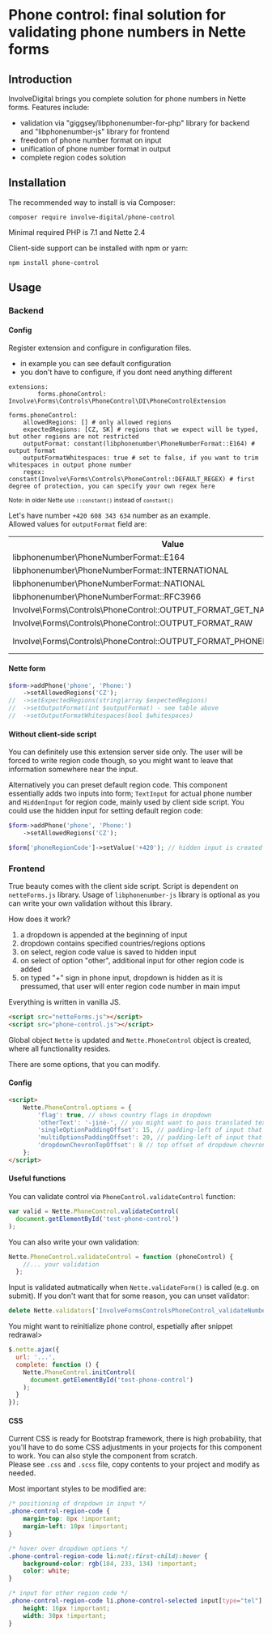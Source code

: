 Phone control: final solution for validating phone numbers in Nette forms
==========================================

Introduction
------------

InvolveDigital brings you complete solution for phone numbers in Nette forms. Features include:

- validation via "giggsey/libphonenumber-for-php" library for backend and "libphonenumber-js" library for frontend
- freedom of phone number format on input
- unification of phone number format in output
- complete region codes solution

Installation
------------

The recommended way to install is via Composer:

```
composer require involve-digital/phone-control
```

Minimal required PHP is 7.1 and Nette 2.4


Client-side support can be installed with npm or yarn:

```
npm install phone-control
```

Usage
-----

### Backend

#### Config

Register extension and configure in configuration files.
- in example you can see default configuration
- you don't have to configure, if you dont need anything different
```neon
extensions:
        forms.phoneControl: Involve\Forms\Controls\PhoneControl\DI\PhoneControlExtension
        
forms.phoneControl:
    allowedRegions: [] # only allowed regions
    expectedRegions: [CZ, SK] # regions that we expect will be typed, but other regions are not restricted
    outputFormat: constant(libphonenumber\PhoneNumberFormat::E164) # output format
    outputFormatWhitespaces: true # set to false, if you want to trim whitespaces in output phone number
    regex: constant(Involve\Forms\Controls\PhoneControl::DEFAULT_REGEX) # first degree of protection, you can specify your own regex here
```

<small>Note: in older Nette use `::constant()` instead of `constant()`</small>

Let's have number `+420 608 343 634` number as an example.
<br>
Allowed values for `outputFormat` field are:
<table>

<tr>
<th>Value</th>
<th>Logic</th>
<th>Output</th>
</tr>

<tr>
<td>libphonenumber\PhoneNumberFormat::E164</td>
<td>PhoneNumberUtil::format()</td>
<td>+420608343634</td>
</tr>

<tr>
<td>libphonenumber\PhoneNumberFormat::INTERNATIONAL</td>
<td>PhoneNumberUtil::format()</td>
<td>+420 608 343 634</td>
</tr>

<tr>
<td>libphonenumber\PhoneNumberFormat::NATIONAL</td>
<td>PhoneNumberUtil::format()</td>
<td>608 343 634</td>
</tr>

<tr>
<td>libphonenumber\PhoneNumberFormat::RFC3966</td>
<td>PhoneNumberUtil::format()</td>
<td>tel:+420-608-343-634</td>
</tr>

<tr>
<td>Involve\Forms\Controls\PhoneControl::OUTPUT_FORMAT_GET_NATIONAL_NUMBER</td>
<td>PhoneNumber::getNationalNumber()</td>
<td>608363903</td>
</tr>

<tr>
<td>Involve\Forms\Controls\PhoneControl::OUTPUT_FORMAT_RAW</td>
<td>---</td>
<td>value as it was typed in</td>
</tr>

<tr>
<td>Involve\Forms\Controls\PhoneControl::OUTPUT_FORMAT_PHONENUMBER_OBJECT</td>
<td>---</td>
<td>libphonenumber\PhoneNumber object</td>
</tr>

</table>

#### Nette form

```php
$form->addPhone('phone', 'Phone:')
    ->setAllowedRegions('CZ');
//  ->setExpectedRegions(string|array $expectedRegions)
//  ->setOutputFormat(int $outputFormat) - see table above
//  ->setOutputFormatWhitespaces(bool $whitespaces)
```

#### Without client-side script

You can definitely use this extension server side only. The user will be forced to write region code though, so you might want to leave that information somewhere near the input.

Alternatively you can preset default region code. This component essentially adds two inputs into form; `TextInput` for actual phone number and `HiddenInput` for region code, mainly used by client side script. You could use the hidden input for setting default region code:

```php
$form->addPhone('phone', 'Phone:')
    ->setAllowedRegions('CZ');

$form['phoneRegionCode']->setValue('+420'); // hidden input is created by adding postfix "RegionCode" to the name of the parent input
```

### Frontend

True beauty comes with the client side script. Script is dependent on `netteForms.js` library. Usage of `libphonenumber-js` library is optional as you can write your own validation without this library.

How does it work?
1. a dropdown is appended at the beginning of input
2. dropdown contains specified countries/regions options
3. on select, region code value is saved to hidden input
4. on select of option "other", additional input for other region code is added
5. on typed "+" sign in phone input, dropdown is hidden as it is pressumed, that user will enter region code number in main imput

Everything is written in vanilla JS.

```html
<script src="netteForms.js"></script>
<script src="phone-control.js"></script>
```

Global object `Nette` is updated and `Nette.PhoneControl` object is created, where all functionality resides.

There are some options, that you can modify.

#### Config

```html
<script>
    Nette.PhoneControl.options = {
        'flag': true, // shows country flags in dropdown
        'otherText': '-jiné-', // you might want to pass translated text here
        'singleOptionPaddingOffset': 15, // padding-left of input that dropdown is in
        'multiOptionsPaddingOffset': 20, // padding-left of input that dropdown is in
        'dropdownChevronTopOffset': 8 // top offset of dropdown chevron icon
    };
</script>
```

#### Useful functions

You can validate control via `PhoneControl.validateControl` function:
```javascript
var valid = Nette.PhoneControl.validateControl(
  document.getElementById('test-phone-control')
);
```

You can also write your own validation:

```javascript
Nette.PhoneControl.validateControl = function (phoneControl) {
    //... your validation
  };
```

Input is validated autmatically when `Nette.validateForm()` is called (e.g. on submit). If you don't want that for some reason, you can unset validator:

```javascript
delete Nette.validators['InvolveFormsControlsPhoneControl_validateNumber'];
```

You might want to reinitialize phone control, espetially after snippet redrawal>
```javascript
$.nette.ajax({
  url: '...',
  complete: function () {
    Nette.PhoneControl.initControl(
      document.getElementById('test-phone-control')
    );
  }
});
```

#### CSS

Current CSS is ready for Bootstrap framework, there is high probability, that you'll have to do some CSS adjustments in your projects for this component to work. You can also style the component from scratch.
<br>
Please see `.css` and `.scss` file, copy contents to your project and modify as needed.

Most important styles to be modified are:

```css
/* positioning of dropdown in input */
.phone-control-region-code {
    margin-top: 8px !important;
    margin-left: 10px !important;
}

/* hover over dropdown options */
.phone-control-region-code li:not(:first-child):hover {
    background-color: rgb(184, 233, 134) !important;
    color: white;
}

/* input for other region code */
.phone-control-region-code li.phone-control-selected input[type="tel"] {
    height: 16px !important;
    width: 30px !important;
}
```
